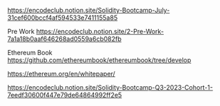 https://encodeclub.notion.site/Solidity-Bootcamp-July-31cef600bccf4af594533e7411155a85

Pre Work https://encodeclub.notion.site/2-Pre-Work-7a1a18b0aaf646268ad0559a6cb082fb

Ethereum Book https://github.com/ethereumbook/ethereumbook/tree/develop

https://ethereum.org/en/whitepaper/

https://encodeclub.notion.site/Solidity-Bootcamp-Q3-2023-Cohort-1-7eedf30600f447e79de64864992ff2e5